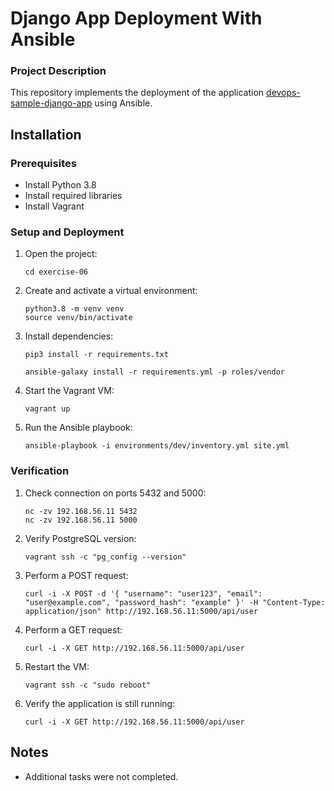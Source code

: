<h1>Django App Deployment With Ansible</h1>

<h3>Project Description</h3>

This repository implements the deployment of the application [devops-sample-django-app](https://github.com/simbirsoft/devops-sample-django-app) using Ansible.

## Installation


### Prerequisites

- Install Python 3.8
- Install required libraries
- Install Vagrant

### Setup and Deployment

1. Open the project:
   ```shell
   cd exercise-06
   ```

2. Create and activate a virtual environment:
   ```shell
   python3.8 -m venv venv
   source venv/bin/activate
   ```

3. Install dependencies:
   ```shell
   pip3 install -r requirements.txt
   ```
   ```shell
   ansible-galaxy install -r requirements.yml -p roles/vendor
   ```

4. Start the Vagrant VM:
   ```shell
   vagrant up
   ```

5. Run the Ansible playbook:
   ```shell
   ansible-playbook -i environments/dev/inventory.yml site.yml
   ```

### Verification

1. Check connection on ports 5432 and 5000:
   ```shell
   nc -zv 192.168.56.11 5432
   nc -zv 192.168.56.11 5000
   ```

2. Verify PostgreSQL version:
   ```shell
   vagrant ssh -c "pg_config --version"
   ```

3. Perform a POST request:
   ```shell
   curl -i -X POST -d '{ "username": "user123", "email": "user@example.com", "password_hash": "example" }' -H "Content-Type: application/json" http://192.168.56.11:5000/api/user
   ```

4. Perform a GET request:
   ```shell
   curl -i -X GET http://192.168.56.11:5000/api/user
   ```

5. Restart the VM:
   ```shell
   vagrant ssh -c "sudo reboot"
   ```

6. Verify the application is still running:
   ```shell
   curl -i -X GET http://192.168.56.11:5000/api/user
   ```

## Notes

- Additional tasks were not completed.

